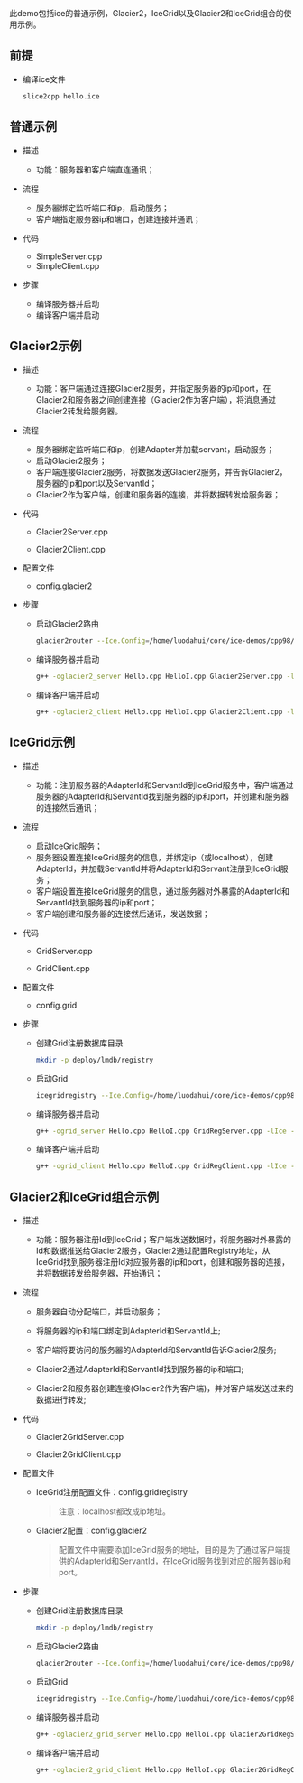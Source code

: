 此demo包括ice的普通示例，Glacier2，IceGrid以及Glacier2和IceGrid组合的使用示例。

## 前提

- 编译ice文件

  ```bash
  slice2cpp hello.ice
  ```

  

## 普通示例

- 描述

  - 功能：服务器和客户端直连通讯；

- 流程

  - 服务器绑定监听端口和ip，启动服务；
  - 客户端指定服务器ip和端口，创建连接并通讯；

- 代码

  - SimpleServer.cpp
  - SimpleClient.cpp

- 步骤

  - 编译服务器并启动
  - 编译客户端并启动

  

## Glacier2示例

- 描述

  - 功能：客户端通过连接Glacier2服务，并指定服务器的ip和port，在Glacier2和服务器之间创建连接（Glacier2作为客户端），将消息通过Glacier2转发给服务器。

- 流程

  - 服务器绑定监听端口和ip，创建Adapter并加载servant，启动服务；
  - 启动Glacier2服务；
  - 客户端连接Glacier2服务，将数据发送Glacier2服务，并告诉Glacier2，服务器的ip和port以及ServantId；
  - Glacier2作为客户端，创建和服务器的连接，并将数据转发给服务器；

- 代码

  - Glacier2Server.cpp

  - Glacier2Client.cpp

- 配置文件

  - config.glacier2

- 步骤

  - 启动Glacier2路由

    ```bash
    glacier2router --Ice.Config=/home/luodahui/core/ice-demos/cpp98/Glacier2_Grid/config.glacier2
    ```

  - 编译服务器并启动

    ```bash
    g++ -oglacier2_server Hello.cpp HelloI.cpp Glacier2Server.cpp -lIce -lpthread && ./glacier2_server
    ```

  - 编译客户端并启动

    ```bash
    g++ -oglacier2_client Hello.cpp HelloI.cpp Glacier2Client.cpp -lIce -lGlacier2 -lpthread && ./glacier2_client
    ```

## IceGrid示例

- 描述

  - 功能：注册服务器的AdapterId和ServantId到IceGrid服务中，客户端通过服务器的AdapterId和ServantId找到服务器的ip和port，并创建和服务器的连接然后通讯；

- 流程

  - 启动IceGrid服务；
  - 服务器设置连接IceGrid服务的信息，并绑定ip（或localhost），创建AdapterId，并加载ServantId并将AdapterId和Servant注册到IceGrid服务；
  - 客户端设置连接IceGrid服务的信息，通过服务器对外暴露的AdapterId和ServantId找到服务器的ip和port；
  - 客户端创建和服务器的连接然后通讯，发送数据；

- 代码

  - GridServer.cpp

  - GridClient.cpp

- 配置文件

  - config.grid

- 步骤

  - 创建Grid注册数据库目录

    ```bash
    mkdir -p deploy/lmdb/registry
    ```

  - 启动Grid

    ```bash
    icegridregistry --Ice.Config=/home/luodahui/core/ice-demos/cpp98/Glacier2_Grid/config.grid
    ```

  - 编译服务器并启动

    ```bash
    g++ -ogrid_server Hello.cpp HelloI.cpp GridRegServer.cpp -lIce -lpthread && ./grid_server
    ```

  - 编译客户端并启动

    ```bash
    g++ -ogrid_client Hello.cpp HelloI.cpp GridRegClient.cpp -lIce -lIceGrid -lGlacier2 -lpthread && ./grid_client
    ```

## Glacier2和IceGrid组合示例

- 描述

  - 功能：服务器注册Id到IceGrid；客户端发送数据时，将服务器对外暴露的Id和数据推送给Glacier2服务，Glacier2通过配置Registry地址，从IceGrid找到服务器注册Id对应服务器的ip和port，创建和服务器的连接，并将数据转发给服务器，开始通讯；

- 流程

  - 服务器自动分配端口，并启动服务；

  - 将服务器的ip和端口绑定到AdapterId和ServantId上;

  - 客户端将要访问的服务器的AdapterId和ServantId告诉Glacier2服务;

  - Glacier2通过AdapterId和ServantId找到服务器的ip和端口;

  - Glacier2和服务器创建连接(Glacier2作为客户端)，并对客户端发送过来的数据进行转发;

- 代码

  - Glacier2GridServer.cpp

  - Glacier2GridClient.cpp

- 配置文件

  - IceGrid注册配置文件：config.gridregistry

    > 注意：localhost都改成ip地址。

  - Glacier2配置：config.glacier2

    > 配置文件中需要添加IceGrid服务的地址，目的是为了通过客户端提供的AdapterId和ServantId，在IceGrid服务找到对应的服务器ip和port。

- 步骤

  - 创建Grid注册数据库目录

    ```bash
    mkdir -p deploy/lmdb/registry
    ```

  - 启动Glacier2路由

    ```bash
    glacier2router --Ice.Config=/home/luodahui/core/ice-demos/cpp98/Glacier2_Grid/config.glacier2
    ```

  - 启动Grid

    ```bash
    icegridregistry --Ice.Config=/home/luodahui/core/ice-demos/cpp98/Glacier2_Grid/config.gridregistry
    ```

  - 编译服务器并启动

    ```bash
    g++ -oglacier2_grid_server Hello.cpp HelloI.cpp Glacier2GridRegServer.cpp -lIce -lpthread && ./glacier2_grid_server
    ```

  - 编译客户端并启动

    ```bash
    g++ -oglacier2_grid_client Hello.cpp HelloI.cpp Glacier2GridRegClient.cpp -lIce -lIceGrid -lGlacier2 -lpthread && ./glacier2_grid_client
    ```

